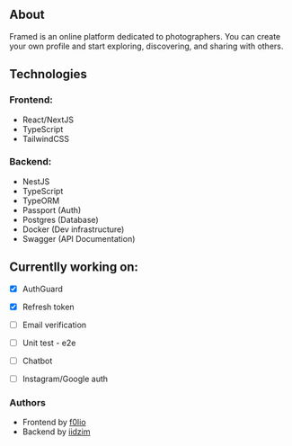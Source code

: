 ## About

Framed is an online platform dedicated to photographers. You can create your own profile and start exploring, discovering, and sharing with others.


## Technologies
### Frontend:
* React/NextJS
* TypeScript
* TailwindCSS
### Backend:
* NestJS
* TypeScript
* TypeORM  
* Passport (Auth)
* Postgres (Database)
* Docker   (Dev infrastructure)
* Swagger  (API Documentation)


## Currentlly working on:
- [x] AuthGuard
- [x] Refresh token
- [ ] Email verification
- [ ] Unit test - e2e
- [ ] Chatbot
- [ ] Instagram/Google auth


### Authors
* Frontend by [f0lio](https://github.com/f0lio)
* Backend by [iidzim](https://github.com/iidzim)
